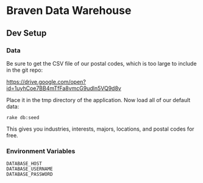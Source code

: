 # Braven Data Warehouse

## Dev Setup

### Data

Be sure to get the CSV file of our postal codes, which is too large to include in the git repo:

https://drive.google.com/open?id=1uyhCoe7BB4mTfFa8vmcG9udln5VQ9d8v

Place it in the tmp directory of the application. Now load all of our default data:

    rake db:seed

This gives you industries, interests, majors, locations, and postal codes for free.

### Environment Variables

    DATABASE_HOST
    DATABASE_USERNAME
    DATABASE_PASSWORD
